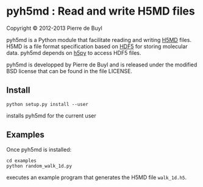pyh5md : Read and write H5MD files
==================================

Copyright © 2012-2013 Pierre de Buyl

pyh5md is a Python module that facilitate reading and writing
[H5MD](http://nongnu.org/h5md/) files. H5MD is a file format specification based
on [HDF5](http://www.hdfgroup.org/HDF5/) for storing molecular data. pyh5md
depends on [h5py](http://h5py.alfven.org/) to access HDF5 files.

pyh5md is developped by Pierre de Buyl and is released under the modified BSD
license that can be found in the file LICENSE.

Install
-------

    python setup.py install --user

installs pyh5md for the current user

Examples
--------

Once pyh5md is installed:

    cd examples
    python random_walk_1d.py

executes an example program that generates the H5MD file `walk_1d.h5`.
